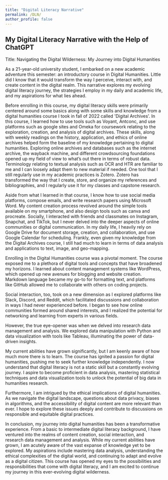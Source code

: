 ```yaml
---
title: "Digital Literacy Narrative"
permalink: /DLN/
author_profile: false
---
```


## My Digital Literacy Narrative with the Help of ChatGPT

Title: Navigating the Digital Wilderness: My Journey into Digital Humanities

As a 21-year-old university student, I embarked on a new academic adventure this semester: an introductory course in Digital Humanities. Little did I know that it would transform the way I perceive, interact with, and create content in the digital realm. This narrative explores my evolving digital literacy journey, the strategies I employ in my daily and academic life, and my aspirations for what lies ahead.

Before enrolling in this course, my digital literacy skills were primarily centered around some basics along with some skills and knowledge from a digital humanities course I took in fall of 2022 called 'Digital Archives'. In this course, I learned how to use tools such as Voyant, Antconc, and use platforms such as google sites and Omeka for coursework relating to the exploration, creation, and analysis of digital archives. These skills, along with weekly readings on the history, application, and ethics of online archives helped form the baseline of my knowledge pertaining to digital humanities. Exploring online archives and databases such as the internet archive, the wayback machine, and different crowdsourcing foundations opened up my field of view to what’s out there in terms of robust data. Terminology relating to textual analysis such as OCR and HTR are familiar to me and I can loosely adapt them to new material if needed. One tool that I still regularly use in my academic practices is Zotero. Zotero has transformed the way that I create, store, and organize my references and bibliographies, and I regularly use it for my classes and capstone research.

Aside from what I learned in that course, I know how to use social media platforms, compose emails, and write research papers using Microsoft Word. My content creation process revolved around the simple tools available on my smartphone, and also design tools such as canva and procreate. Socially, I interacted with friends and classmates on Instagram, Snapchat, and TikTok, but I never delved into the deeper aspects of online communities or digital communication. In my daily life, I heavily rely on Google Drive for document storage, creation, and collaboration, and use Google Calendar for scheduling. Frankly, even given my knowledge from the Digital Archives course, I still had much to learn in terms of data analysis and applications to text, image, and geo-mapping. 

Enrolling in the Digital Humanities course was a pivotal moment. The course exposed me to a plethora of digital tools and concepts that have broadened my horizons. I learned about content management systems like WordPress, which opened up new avenues for blogging and website creation. Markdown language became my go-to for formatting text, and platforms like GitHub allowed me to collaborate with others on coding projects.

Social interaction, too, took on a new dimension as I explored platforms like Slack, Discord, and Reddit, which facilitated discussions and collaboration in ways I had never experienced before. I began to see how online communities formed around shared interests, and I realized the potential for networking and learning from experts in various fields.

However, the true eye-opener was when we delved into research data management and analysis. We explored data manipulation with Python and data visualization with tools like Tableau, illuminating the power of data-driven insights.

My current abilities have grown significantly, but I am keenly aware of how much more there is to learn. The course has ignited a passion for digital humanities, pushing me to seek further knowledge independently. I now understand that digital literacy is not a static skill but a constantly evolving journey. I aspire to become proficient in data analysis, mastering statistical techniques and data visualization tools to unlock the potential of big data in humanities research.

Furthermore, I am intrigued by the ethical implications of digital humanities. As we navigate the digital landscape, questions about data privacy, biases in algorithms, and the accessibility of digital content are more relevant than ever. I hope to explore these issues deeply and contribute to discussions on responsible and equitable digital practices.

In conclusion, my journey into digital humanities has been a transformative experience. From a basic to intermediate digital literacy background, I have ventured into the realms of content creation, social interaction, and research data management and analysis. While my current abilities have grown, I am acutely aware of the vast expanse of knowledge yet to be explored. My aspirations include mastering data analysis, understanding the ethical complexities of the digital world, and continuing to adapt and evolve as a digital citizen. This course has opened my eyes to the possibilities and responsibilities that come with digital literacy, and I am excited to continue my journey in this ever-evolving digital wilderness.
